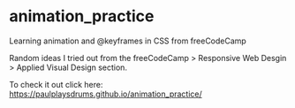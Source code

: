 # animation_practice
Learning animation and @keyframes in CSS from freeCodeCamp

Random ideas I tried out from the freeCodeCamp > Responsive Web Desgin > Applied Visual Design section.

To check it out click here:  https://paulplaysdrums.github.io/animation_practice/ 
